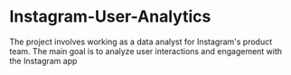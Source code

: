 # Instagram-User-Analytics
The project involves working as a data analyst for Instagram's product team. The main goal is to analyze user interactions and engagement with the Instagram app

